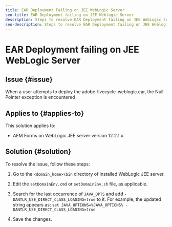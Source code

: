 ```yaml
---         
title: EAR Deployment Failing on JEE WebLogic Server
seo-title: EAR Deployment failing on JEE Weblogic Server
description: Steps to resolve EAR Deployment failing on JEE WebLogic Server
seo-description: Steps to resolve EAR Deployment failing on JEE Weblogic Server
---
```


# EAR Deployment failing on JEE WebLogic Server

## Issue {#issue}

When a user attempts to deploy the adobe-livecycle-weblogic.ear, the Null Pointer exception is encountered .

## Applies to {#applies-to}

This solution applies to:

* AEM Forms on WebLogic JEE server version 12.2.1.x.

## Solution {#solution}

To resolve the issue, follow these steps:

1. Go to the `<domain_home>\bin` directory of installed WebLogic JEE server.
1. Edit the `setDomainEnv.cmd` or `setDomainEnv.sh` file, as applicable.
1. Search for the last occurrence of `JAVA_OPTS` and add `-DANTLR_USE_DIRECT_CLASS_LOADING=true` to it. For example, the updated string appears as:
    `set JAVA_OPTIONS=%JAVA_OPTIONS% -DANTLR_USE_DIRECT_CLASS_LOADING=true`

1. Save the changes.
